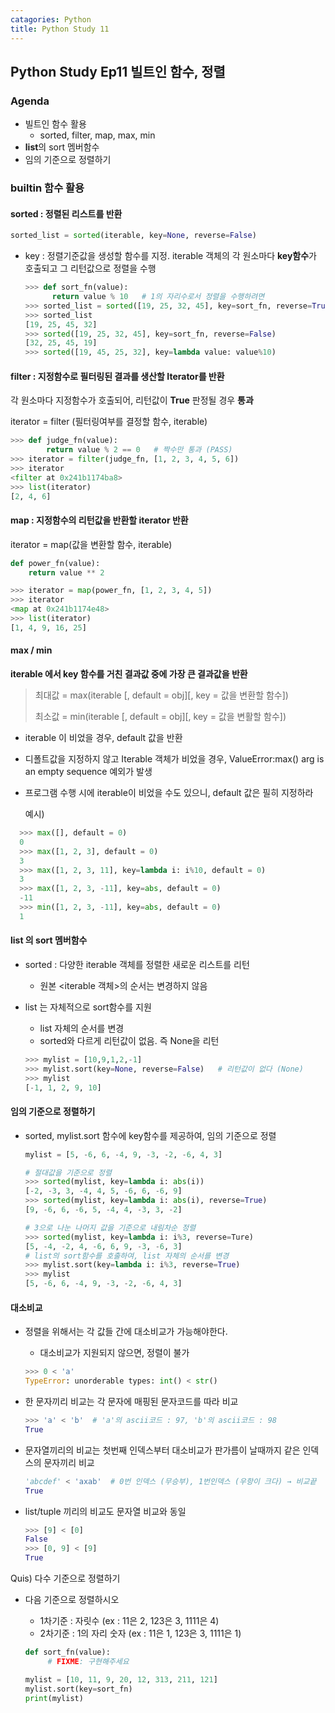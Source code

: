 ```yaml
---
catagories: Python
title: Python Study 11
---
```

## Python Study Ep11 빌트인 함수, 정렬

### Agenda

- 빌트인 함수 활용
  - sorted, filter, map, max, min
- **list**의 sort 멤버함수
- 임의 기준으로 정렬하기



### builtin 함수 활용

#### sorted : 정렬된 리스트를 반환

```python
sorted_list = sorted(iterable, key=None, reverse=False)
```

- key : 정렬기준값을 생성할 함수를 지정. iterable 객체의 각 원소마다 **key함수**가 호출되고 그 리턴값으로 정렬을 수행

  ```python
  >>> def sort_fn(value):
      	return value % 10   # 1의 자리수로서 정렬을 수행하려면
  >>> sorted_list = sorted([19, 25, 32, 45], key=sort_fn, reverse=True)
  >>> sorted_list
  [19, 25, 45, 32]
  >>> sorted([19, 25, 32, 45], key=sort_fn, reverse=False)
  [32, 25, 45, 19]
  >>> sorted([19, 45, 25, 32], key=lambda value: value%10)
  ```

#### filter : 지정함수로 필터링된 결과를 생산할 Iterator를 반환

각 원소마다 지정함수가 호출되어, 리턴값이 **True** 판정될 경우 **통과**

iterator = filter (필터링여부를 결정할 함수, iterable)

```python
>>> def judge_fn(value):
        return value % 2 == 0   # 짝수만 통과 (PASS)
>>> iterator = filter(judge_fn, [1, 2, 3, 4, 5, 6])
>>> iterator
<filter at 0x241b1174ba8>
>>> list(iterator)
[2, 4, 6]
```



#### map : 지정함수의 리턴값을 반환할 iterator 반환

iterator = map(값을 변환할 함수, iterable)

```python
def power_fn(value):
    return value ** 2

>>> iterator = map(power_fn, [1, 2, 3, 4, 5])
>>> iterator
<map at 0x241b1174e48>
>>> list(iterator)
[1, 4, 9, 16, 25]
```



#### max / min

**iterable 에서 key 함수를 거친 결과값 중에 가장 큰 결과값을 반환**

> 최대값 = max(iterable \[, default = obj][, key = 값을 변환할 함수])
>
> 최소값 = min(iterable \[, default = obj][, key = 값을 변활할 함수])

- iterable 이 비었을 경우, default 값을 반환
- 디폴트값을 지정하지 않고 Iterable 객체가 비었을 경우,  ValueError:max() arg is an empty sequence 예외가 발생
- 프로그램 수행 시에 iterable이 비었을 수도 있으니, default 값은 필히 지정하라

  예시)

```python
  >>> max([], default = 0)
  0
  >>> max([1, 2, 3], default = 0)
  3
  >>> max([1, 2, 3, 11], key=lambda i: i%10, default = 0)
  3
  >>> max([1, 2, 3, -11], key=abs, default = 0)
  -11
  >>> min([1, 2, 3, -11], key=abs, default = 0)
  1
```



#### list 의 sort 멤버함수

- sorted : 다양한 iterable 객체를 정렬한 새로운 리스트를 리턴

  - 원본 \<iterable 객체>의 순서는 변경하지 않음

- list 는 자체적으로 sort함수를 지원

  - list 자체의 순서를 변경
  - sorted와 다르게 리턴값이 없음. 즉 None을 리턴

  ```python
  >>> mylist = [10,9,1,2,-1]
  >>> mylist.sort(key=None, reverse=False)   # 리턴값이 없다 (None)
  >>> mylist
  [-1, 1, 2, 9, 10]
  ```



#### 임의 기준으로 정렬하기

- sorted, mylist.sort 함수에 key함수를 제공하여, 임의 기준으로 정렬

  ```python
  mylist = [5, -6, 6, -4, 9, -3, -2, -6, 4, 3]
  
  # 절대값을 기준으로 정렬
  >>> sorted(mylist, key=lambda i: abs(i))
  [-2, -3, 3, -4, 4, 5, -6, 6, -6, 9]
  >>> sorted(mylist, key=lambda i: abs(i), reverse=True)
  [9, -6, 6, -6, 5, -4, 4, -3, 3, -2]
  
  # 3으로 나눈 나머지 값을 기준으로 내림차순 정렬
  >>> sorted(mylist, key=lambda i: i%3, reverse=Ture)
  [5, -4, -2, 4, -6, 6, 9, -3, -6, 3]
  # list의 sort함수를 호출하여, list 자체의 순서를 변경
  >>> mylist.sort(key=lambda i: i%3, reverse=True)
  >>> mylist
  [5, -6, 6, -4, 9, -3, -2, -6, 4, 3]
  
  ```



#### 대소비교

- 정렬을 위해서는 각 값들 간에 대소비교가 가능해야한다.

  - 대소비교가 지원되지 않으면, 정렬이 불가

  ```python
  >>> 0 < 'a'
  TypeError: unorderable types: int() < str()
  ```

- 한 문자끼리 비교는 각 문자에 매핑된 문자코드를 따라 비교

  ```python
  >>> 'a' < 'b'  # 'a'의 ascii코드 : 97, 'b'의 ascii코드 : 98
  True
  ```

- 문자열끼리의 비교는 첫번째 인덱스부터 대소비교가 판가름이 날때까지 같은 인덱스의 문자끼리 비교

  ```python
  'abcdef' < 'axab'  # 0번 인덱스 (무승부), 1번인덱스 (우항이 크다) → 비교끝
  True
  ```

- list/tuple 끼리의 비교도 문자열 비교와 동일

  ```python
  >>> [9] < [0]
  False
  >>> [0, 9] < [9]
  True
  ```

Quis) 다수 기준으로 정렬하기

- 다음 기준으로 정렬하시오

  - 1차기준 : 자릿수 (ex : 11은 2, 123은 3, 1111은 4)
  - 2차기준 : 1의 자리 숫자 (ex : 11은 1, 123은 3, 1111은 1)

  ```python
  def sort_fn(value):
       # FIXME: 구현해주세요
  
  mylist = [10, 11, 9, 20, 12, 313, 211, 121]
  mylist.sort(key=sort_fn)
  print(mylist)
  ```
